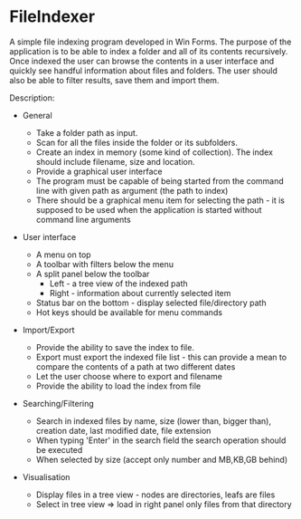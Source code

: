 # FileIndexer

A simple file indexing program developed in Win Forms.
The purpose of the application is to be able to index a folder and all of its contents recursively. Once indexed the user can browse the contents in a user interface and quickly see handful information about files and folders. The user should also be able to filter results, save them and import them.

Description:
- General
	- Take a folder path as input.
	- Scan for all the files inside the folder or its subfolders.
	- Create an index in memory (some kind of collection). The index should include filename, size and location.
	- Provide a graphical user interface
	- The program must be capable of being started from the command line with given path as argument (the path to index)
	- There should be a graphical menu item for selecting the path - it is supposed to be used when the application is started without command line arguments

- User interface
	- A menu on top
	- A toolbar with filters below the menu
	- A split panel below the toolbar
		- Left - a tree view of the indexed path
		- Right - information about currently selected item
	- Status bar on the bottom - display selected file/directory path
	- Hot keys should be available for menu commands		

- Import/Export
	- Provide the ability to save the index to file.
	- Export must export the indexed file list - this can provide a mean to compare the contents of a path at two different dates
	- Let the user choose where to export and filename
	- Provide the ability to load the index from file

- Searching/Filtering
	- Search in indexed files by name, size (lower than, bigger than), creation date, last modified date, file extension
	- When typing 'Enter' in the search field the search operation should be executed
	- When selected by size (accept only number and MB,KB,GB behind)

- Visualisation
	- Display files in a tree view - nodes are directories, leafs are files
	- Select in tree view => load in right panel only files from that directory
